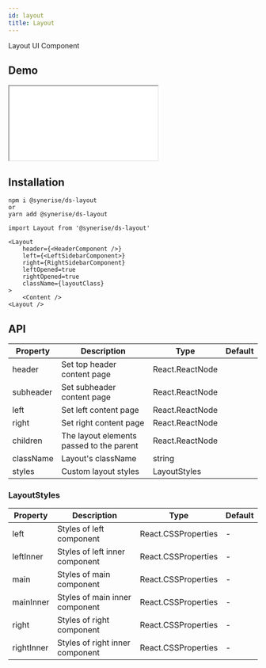```yaml
---
id: layout
title: Layout
---
```


Layout UI Component

## Demo

<iframe src="/storybook-static/iframe.html?id=components-layout--default"></iframe>

## Installation

```
npm i @synerise/ds-layout
or
yarn add @synerise/ds-layout
```

```
import Layout from '@synerise/ds-layout'

<Layout
    header={<HeaderComponent />}
    left={<LeftSidebarComponent>}
    right={RightSidebarComponent}
    leftOpened=true
    rightOpened=true
    className={layoutClass}
>
    <Content />
<Layout />
```

## API

| Property  | Description                              | Type            | Default |
| --------- | ---------------------------------------- | --------------- | ------- |
| header    | Set top header content page              | React.ReactNode |         |
| subheader | Set subheader content page               | React.ReactNode |         |
| left      | Set left content page                    | React.ReactNode |         |
| right     | Set right content page                   | React.ReactNode |         |
| children  | The layout elements passed to the parent | React.ReactNode |         |
| className | Layout's className                       | string          |         |
| styles    | Custom layout styles                     | LayoutStyles    |         |

### LayoutStyles

| Property   | Description                     | Type                | Default |
| ---------- | ------------------------------- | ------------------- | ------- |
| left       | Styles of left component        | React.CSSProperties | -       |
| leftInner  | Styles of left inner component  | React.CSSProperties | -       |
| main       | Styles of main component        | React.CSSProperties | -       |
| mainInner  | Styles of main inner component  | React.CSSProperties | -       |
| right      | Styles of right component       | React.CSSProperties | -       |
| rightInner | Styles of right inner component | React.CSSProperties | -       |
